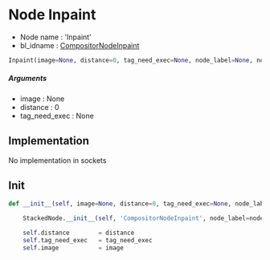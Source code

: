 # Node Inpaint

- Node name : 'Inpaint'
- bl_idname : [CompositorNodeInpaint](https://docs.blender.org/api/current/bpy.types.CompositorNodeInpaint.html)


``` python
Inpaint(image=None, distance=0, tag_need_exec=None, node_label=None, node_color=None)
```
##### Arguments

- image : None
- distance : 0
- tag_need_exec : None

## Implementation

No implementation in sockets

## Init

``` python
def __init__(self, image=None, distance=0, tag_need_exec=None, node_label=None, node_color=None):

    StackedNode.__init__(self, 'CompositorNodeInpaint', node_label=node_label, node_color=node_color)

    self.distance        = distance
    self.tag_need_exec   = tag_need_exec
    self.image           = image
```
